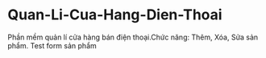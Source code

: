 # Quan-Li-Cua-Hang-Dien-Thoai
Phần mềm quản lí cửa hàng bán điện thoại.Chức năng: Thêm, Xóa, Sửa sản phẩm. Test form sản phẩm

